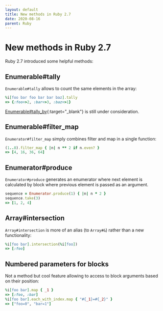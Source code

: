 ```yaml
---
layout: default
title: New methods in Ruby 2.7
date: 2020-08-16
parent: Ruby
---
```


# New methods in Ruby 2.7

Ruby 2.7 introduced some helpful methods:

## Enumerable#tally

`Enumerable#tally` allows to count the same elements in the array:

```ruby
%i[foo bar foo bar bar baz].tally
=> {:foo=>2, :bar=>3, :baz=>1}
```

[Enumerable#tally_by](https://bugs.ruby-lang.org/issues/11076){:target="_blank"} is still under consideration.

## Enumerable#filter_map

`Enumerator#filter_map` simply combines filter and map in a single function:

```ruby
(1..8).filter_map { |n| n ** 2 if n.even? }
=> [4, 16, 36, 64]
```

## Enumerator#produce

`Enumerator#produce` generates an enumerator where next element is calculated by block where previous element is passed as an argument.

```ruby
sequence = Enumerator.produce(1) { |n| n * 2 }
sequence.take(3)
=> [1, 2, 4]
```

## Array#intersection

`Array#intersection` is more of an alias (to `Array#&`) rather than a new functionality:

```ruby
%i[foo bar].intersection(%i[foo])
=> [:foo]
```

## Numbered parameters for blocks

Not a method but cool feature allowing to access to block arguments based on their position:

```ruby
%i[foo bar].map { _1 }
=> [:foo, :bar]
%i[foo bar].each_with_index.map { "#{_1}=#{_2}" }
=> ["foo=0", "bar=1"]
```
